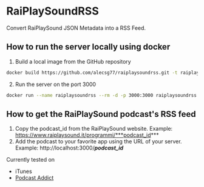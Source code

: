 # RaiPlaySoundRSS
Convert RaiPlaySound JSON Metadata into a RSS Feed.

## How to run the server locally using docker

1. Build a local image from the GitHub repository
```bash
docker build https://github.com/alecsg77/raiplaysoundrss.git -t raiplaysoundrss
```
2. Run the server on the port 3000
```bash
docker run --name raiplaysoundrss --rm -d -p 3000:3000 raiplaysoundrss
```

## How to get the RaiPlaySound podcast's RSS feed

1. Copy the podcast_id from the RaiPlaySound website.
Example: https://www.raiplaysound.it/programmi/***podcast_id***
2. Add the podcast to your favorite app using the URL of your server.
Example: http://localhost:3000/***podcast_id***

Currently tested on
- iTunes
- [Podcast Addict](https://podcastaddict.com/)